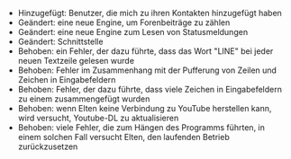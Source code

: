 - Hinzugefügt: Benutzer, die mich zu ihren Kontakten hinzugefügt haben
- Geändert: eine neue Engine, um Forenbeiträge zu zählen
- Geändert: eine neue Engine zum Lesen von Statusmeldungen
- Geändert: Schnittstelle
- Behoben: ein Fehler, der dazu führte, dass das Wort "LINE" bei jeder neuen Textzeile gelesen wurde
- Behoben: Fehler im Zusammenhang mit der Pufferung von Zeilen und Zeichen in Eingabefeldern
- Behoben: Fehler, der dazu führte, dass viele Zeichen in Eingabefeldern zu einem zusammengefügt wurden
- Behoben: wenn Elten keine Verbindung zu YouTube herstellen kann, wird versucht, Youtube-DL zu aktualisieren
- Behoben: viele Fehler, die zum Hängen des Programms führten, in einem solchen Fall versucht Elten, den laufenden Betrieb zurückzusetzen
